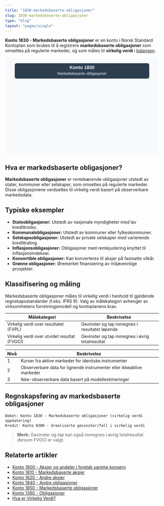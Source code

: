 ```yaml
---
title: "1830-markedsbaserte-obligasjoner"
slug: 1830-markedsbaserte-obligasjoner
type: "blog"
layout: "pages/single"
---
```


**Konto 1830 - Markedsbaserte obligasjoner** er en konto i Norsk Standard Kontoplan som brukes til å registrere **markedsbaserte obligasjoner** som omsettes på regulerte markeder, og som måles til **virkelig verdi** i [balansen](/blogs/regnskap/hva-er-balanseregnskap "Hva er Balanseregnskap?").

![Illustrasjon av konto 1830 markedsbaserte obligasjoner](1830-markedsbaserte-obligasjoner-image.svg)

## Hva er markedsbaserte obligasjoner?

**Markedsbaserte obligasjoner** er rentebærende obligasjoner utstedt av stater, kommuner eller selskaper, som omsettes på regulerte markeder. Disse obligasjonene verdsettes til virkelig verdi basert på observerbare markedsdata.

## Typiske eksempler

* **Statsobligasjoner:** Utstedt av nasjonale myndigheter med lav kredittrisiko.
* **Kommunalobligasjoner:** Utstedt av kommuner eller fylkeskommuner.
* **Selskapsobligasjoner:** Utstedt av private selskaper med varierende kredittrating.
* **Inflasjonsobligasjoner:** Obligasjoner med rentejustering knyttet til inflasjonsindekser.
* **Konvertible obligasjoner:** Kan konverteres til aksjer på fastsatte vilkår.
* **Grønne obligasjoner:** Øremerket finansiering av miljøvennlige prosjekter.

## Klassifisering og måling

Markedsbaserte obligasjoner måles til virkelig verdi i henhold til gjeldende regnskapsstandarder (f.eks. IFRS 9). Valg av målekategori avhenger av virksomhetens forretningsmodell og kontoplanens krav.

| Målekategori                                     | Beskrivelse                                                    |
|--------------------------------------------------|----------------------------------------------------------------|
| Virkelig verdi over resultatet (FVPL)            | Gevinster og tap innregnes i resultatet løpende                |
| Virkelig verdi over utvidet resultat (FVOCI)     | Gevinster og tap innregnes i øvrig totalresultat               |

| Nivå | Beskrivelse                                                       |
|------|-------------------------------------------------------------------|
| 1    | Kurser fra aktive markeder for identiske instrumenter             |
| 2    | Observerbare data for lignende instrumenter eller ikkeaktive markeder |
| 3    | Ikke-observerbare data basert på modellestimeringer               |

## Regnskapsføring av markedsbaserte obligasjoner

```plaintext
Debet: Konto 1830 - Markedsbaserte obligasjoner (virkelig verdi oppdatering)
Kredit: Konto 8300 - Urealiserte gevinster/fall i virkelig verdi
```

> **Merk:** Gevinster og tap kan også innregnes i øvrig totalresultat dersom FVOCI er valgt.

## Relaterte artikler

* [Konto 1800 - Aksjer og andeler i foretak samme konsern](/blogs/kontoplan/1800-aksjer-og-andeler-i-foretak-samme-konsern "Konto 1800 - Aksjer og andeler i foretak samme konsern")
* [Konto 1810 - Markedsbaserte aksjer](/blogs/kontoplan/1810-markedsbaserte-aksjer "Konto 1810 - Markedsbaserte aksjer")
* [Konto 1820 - Andre aksjer](/blogs/kontoplan/1820-andre-aksjer "Konto 1820 - Andre aksjer")
* [Konto 1840 - Andre obligasjoner](/blogs/kontoplan/1840-andre-obligasjoner "Konto 1840 - Andre obligasjoner: Guide til andre obligasjoner i norsk kontoplan")
* [Konto 1850 - Markedsbaserte obligasjoner](/blogs/kontoplan/1850-markedsbaserte-obligasjoner "Konto 1850 - Markedsbaserte obligasjoner: Guide til markedsbaserte obligasjoner i norsk kontoplan")
* [Konto 1360 - Obligasjoner](/blogs/kontoplan/1360-obligasjoner "Konto 1360 - Obligasjoner")
* [Hva er Virkelig Verdi?](/blogs/regnskap/hva-er-virkelig-verdi "Hva er Virkelig Verdi? Verdsettelse og Regnskapsføring")
